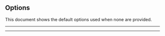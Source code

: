 ## Options

This document shows the default options used when none are provided.

***
<!-- @toc -->
***

<? @source {javascript} ../../defaults.js ?>
